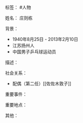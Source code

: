 标签： #人物

姓名：
庄则栋

背景：
- 1940年8月25日 - 2013年2月10日
- 江苏扬州人
- 中国男子乒乓球运动员

描述：

社会关系：
- 配偶（第二任）[[佐佐木敦子]]

重要事件：

重要地点：

其他：
